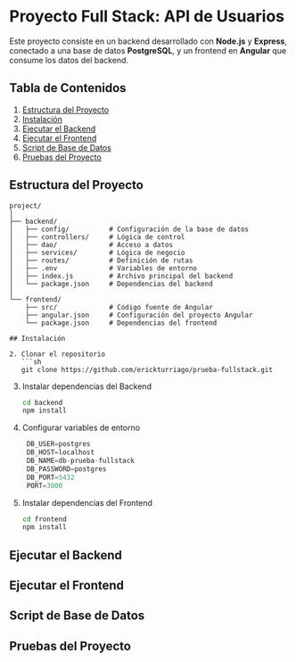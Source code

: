 # Proyecto Full Stack: API de Usuarios

Este proyecto consiste en un backend desarrollado con **Node.js** y **Express**, conectado a una base de datos **PostgreSQL**, y un frontend en **Angular** que consume los datos del backend.

## Tabla de Contenidos

1. [Estructura del Proyecto](#estructura-del-proyecto)
2. [Instalación](#instalación)
3. [Ejecutar el Backend](#ejecutar-el-backend)
4. [Ejecutar el Frontend](#ejecutar-el-frontend)
5. [Script de Base de Datos](#script-de-base-de-datos)
6. [Pruebas del Proyecto](#pruebas-del-proyecto)

## Estructura del Proyecto

```plaintext
project/
│
├── backend/
│   ├── config/          # Configuración de la base de datos
│   ├── controllers/     # Lógica de control
│   ├── dao/             # Acceso a datos
│   ├── services/        # Lógica de negocio
│   ├── routes/          # Definición de rutas
│   ├── .env             # Variables de entorno
│   ├── index.js         # Archivo principal del backend
│   └── package.json     # Dependencias del backend
│
└── frontend/
    ├── src/             # Código fuente de Angular
    ├── angular.json     # Configuración del proyecto Angular
    └── package.json     # Dependencias del frontend

## Instalación

2. Clonar el repositorio
   ```sh
   git clone https://github.com/erickturriago/prueba-fullstack.git
   ```
3. Instalar dependencias del Backend
   ```sh
   cd backend
   npm install
   ```
4. Configurar variables de entorno
   ```js
    DB_USER=postgres
    DB_HOST=localhost
    DB_NAME=db-prueba-fullstack
    DB_PASSWORD=postgres
    DB_PORT=5432
    PORT=3000
   ```
5. Instalar dependencias del Frontend
   ```sh
   cd frontend
   npm install

## Ejecutar el Backend

## Ejecutar el Frontend

## Script de Base de Datos

## Pruebas del Proyecto
